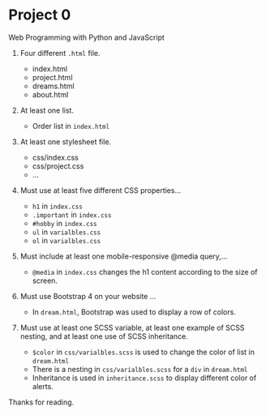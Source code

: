 # Project 0

Web Programming with Python and JavaScript

1. Four different `.html` file.
    - index.html
    - project.html
    - dreams.html
    - about.html

2. At least one list. 
    - Order list in `index.html`

3. At least one stylesheet file.
    - css/index.css
    - css/project.css
    - ...

4. Must use at least five different CSS properties...
    - `h1` in `index.css`
    - `.important` in `index.css`
    - `#hobby` in `index.css`
    - `ul` in `varialbles.css`
    - `ol` in `varialbles.css`

5. Must include at least one mobile-responsive @media query,...
    - `@media` in `index.css` changes the h1 content according to the size of screen.

6. Must use Bootstrap 4 on your website ...
    - In `dream.html`, Bootstrap was used to display a row of colors.

7. Must use at least one SCSS variable, at least one example of SCSS nesting, and at least one use of SCSS inheritance.
    - `$color` in `css/varialbles.scss` is used to change the color of list in `dream.html`
    - There is a nesting in `css/varialbles.scss` for a `div` in `dream.html`
    - Inheritance is used in `inheritance.scss` to display different color of alerts.

Thanks for reading.